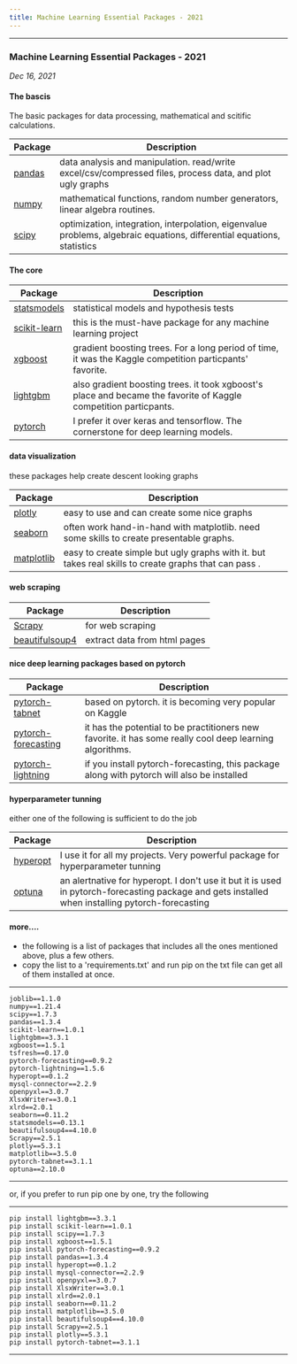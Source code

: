 ```yaml
---
title: Machine Learning Essential Packages - 2021
---
```

***

### Machine Learning Essential Packages - 2021

*Dec 16, 2021*


####  The bascis

The basic packages for data processing, mathematical and scitific calculations.


| Package | Description | 
| ------  | ------      |
| [pandas](https://pandas.pydata.org/) | data analysis and manipulation.  read/write excel/csv/compressed files, process data, and plot ugly graphs| 
| [numpy](https://numpy.org/) |  mathematical functions, random number generators, linear algebra routines. | 
| [scipy](https://scipy.org/ ) | optimization, integration, interpolation, eigenvalue problems, algebraic equations, differential equations, statistics | 

####  The core

| Package | Description | 
| ------  | ------      |
| [statsmodels](https://www.statsmodels.org/stable/index.html) | statistical models and hypothesis tests |
| [scikit-learn](https://scikit-learn.org/stable/) | this is the must-have package for any machine learning project |
| [xgboost](https://xgboost.readthedocs.io/en/stable/) | gradient boosting trees. For a long period of time, it was the Kaggle competition particpants' favorite. |
| [lightgbm](https://lightgbm.readthedocs.io/en/latest/) | also gradient boosting trees. it took xgboost's place and became the favorite of Kaggle competition particpants. |
| [pytorch](https://pytorch.org/) | I prefer it over keras and tensorflow. The cornerstone for deep learning models.|

####  data visualization

these packages help create descent looking graphs

| Package | Description | 
| ------  | ------      |
| [plotly](https://plotly.com/)| easy to use and can create some nice graphs |
| [seaborn](https://seaborn.pydata.org/) | often work hand-in-hand with matplotlib. need some skills to create presentable graphs.|
| [matplotlib](https://matplotlib.org/) | easy to create simple but ugly graphs with it. but takes real skills to create   graphs that can pass .|

####  web scraping

| Package | Description | 
| ------  | ------      |
| [Scrapy](https://scrapy.org/)| for web scraping|
| [beautifulsoup4](https://www.crummy.com/software/BeautifulSoup/bs4/doc/)| extract data from html pages|

####  nice deep learning packages based on pytorch

| Package | Description | 
| ------  | ------      |
| [pytorch-tabnet](https://github.com/dreamquark-ai/tabnet) | based on pytorch. it is becoming very popular on Kaggle|
| [pytorch-forecasting](https://pytorch-forecasting.readthedocs.io/en/stable/) | it has the potential to be practitioners new favorite. it has some really cool deep learning algorithms.|
| [pytorch-lightning](https://www.pytorchlightning.ai/) | if you install pytorch-forecasting, this package along with pytorch will also be installed|

####  hyperparameter tunning

either one of the following is sufficient to do the job

| Package | Description | 
| ------  | ------      |
| [hyperopt](http://hyperopt.github.io/hyperopt/) | I use it for all my projects. Very powerful package for hyperparameter tunning |
| [optuna](https://optuna.org/) | an alertnative for hyperopt. I don't use it but it is used in pytorch-forecasting package and gets installed when installing pytorch-forecasting|



#### more....
- the following is a list of packages that includes all the ones mentioned above, plus a few others. 
- copy the list to a 'requirements.txt' and run pip on the txt file can get all of them installed at once.

---

	joblib==1.1.0
	numpy==1.21.4
	scipy==1.7.3
	pandas==1.3.4
	scikit-learn==1.0.1
	lightgbm==3.3.1
	xgboost==1.5.1
	tsfresh==0.17.0
	pytorch-forecasting==0.9.2
	pytorch-lightning==1.5.6
	hyperopt==0.1.2
	mysql-connector==2.2.9
	openpyxl==3.0.7
	XlsxWriter==3.0.1
	xlrd==2.0.1
	seaborn==0.11.2
	statsmodels==0.13.1
	beautifulsoup4==4.10.0
	Scrapy==2.5.1
	plotly==5.3.1
	matplotlib==3.5.0
	pytorch-tabnet==3.1.1
	optuna==2.10.0 

---

or, if you prefer to run pip one by one, try the following

---

	pip install lightgbm==3.3.1
	pip install scikit-learn==1.0.1
	pip install scipy==1.7.3
	pip install xgboost==1.5.1
	pip install pytorch-forecasting==0.9.2
	pip install pandas==1.3.4
	pip install hyperopt==0.1.2
	pip install mysql-connector==2.2.9
	pip install openpyxl==3.0.7
	pip install XlsxWriter==3.0.1
	pip install xlrd==2.0.1
	pip install seaborn==0.11.2
	pip install matplotlib==3.5.0
	pip install beautifulsoup4==4.10.0
	pip install Scrapy==2.5.1
	pip install plotly==5.3.1
	pip install pytorch-tabnet==3.1.1

---